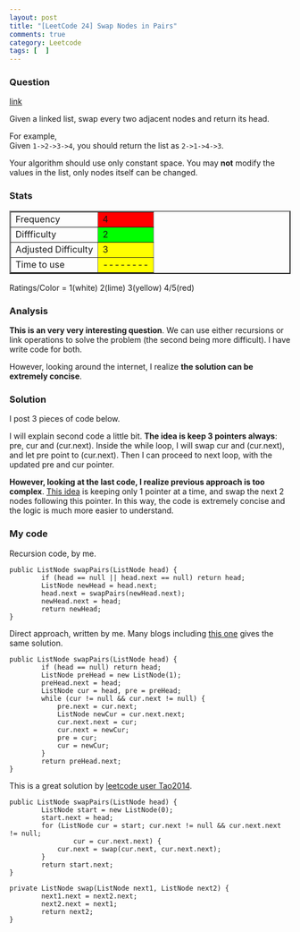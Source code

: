 ```yaml
---
layout: post
title: "[LeetCode 24] Swap Nodes in Pairs"
comments: true
category: Leetcode
tags: [  ]
---
```



### Question 
[link](http://oj.leetcode.com/problems/swap-nodes-in-pairs/)

<div class="question-content">
            <p></p><p>
Given a linked list, swap every two adjacent nodes and return its head.
</p>

<p>
For example,<br>
Given <code>1-&gt;2-&gt;3-&gt;4</code>, you should return the list as <code>2-&gt;1-&gt;4-&gt;3</code>.
</p>

<p>
Your algorithm should use only constant space. You may <b>not</b> modify the values in the list, only nodes itself can be changed.
</p><p></p>
          </div>

### Stats
<table border="2">
	<tr>
		<td>Frequency</td>
		<td bgcolor="red">4</td>
	</tr>
	<tr>
		<td>Diffficulty</td>
		<td bgcolor="lime">2</td>
	</tr>
	<tr>
		<td>Adjusted Difficulty</td>
		<td bgcolor="yellow">3</td>
	</tr>
	<tr>
		<td>Time to use</td>
		<td bgcolor="yellow">--------</td>
	</tr>
</table>

Ratings/Color = 1(white) 2(lime) 3(yellow) 4/5(red)

### Analysis

__This is an very very interesting question__. We can use either recursions or link operations to solve the problem (the second being more difficult). I have write code for both. 

However, looking around the internet, I realize __the solution can be extremely concise__. 

### Solution

I post 3 pieces of code below. 

I will explain second code a little bit. __The idea is keep 3 pointers always__: pre, cur and (cur.next). Inside the while loop, I will swap cur and (cur.next), and let pre point to (cur.next). Then I can proceed to next loop, with the updated pre and cur pointer. 

__However, looking at the last code, I realize previous approach is too complex__. [This idea](http://oj.leetcode.com/discuss/3608/seeking-for-a-better-solution) is keeping only 1 pointer at a time, and swap the next 2 nodes following this pointer. In this way, the code is extremely concise and the logic is much more easier to understand. 

### My code 

Recursion code, by me. 


    public ListNode swapPairs(ListNode head) {
            if (head == null || head.next == null) return head;
            ListNode newHead = head.next;
            head.next = swapPairs(newHead.next);
            newHead.next = head;
            return newHead;
    }


Direct approach, written by me. Many blogs including [this one](http://gongxuns.blogspot.sg/2012/12/leetcodeswap-nodes-in-pairs.html) gives the same solution. 


    public ListNode swapPairs(ListNode head) {
            if (head == null) return head;
            ListNode preHead = new ListNode(1);
            preHead.next = head;
            ListNode cur = head, pre = preHead;
            while (cur != null && cur.next != null) {
                pre.next = cur.next;
                ListNode newCur = cur.next.next;
                cur.next.next = cur;
                cur.next = newCur;
                pre = cur;
                cur = newCur;
            }
            return preHead.next;
    }


This is a great solution by [leetcode user Tao2014](http://oj.leetcode.com/discuss/3608/seeking-for-a-better-solution).


    public ListNode swapPairs(ListNode head) {
            ListNode start = new ListNode(0); 
            start.next = head;
            for (ListNode cur = start; cur.next != null && cur.next.next != null; 
                    cur = cur.next.next) {
                cur.next = swap(cur.next, cur.next.next);
            }
            return start.next;
    }

    private ListNode swap(ListNode next1, ListNode next2) {
            next1.next = next2.next;
            next2.next = next1;
            return next2;
    }
